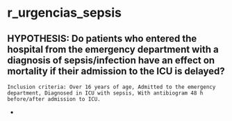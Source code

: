 # r_urgencias_sepsis

HYPOTHESIS: 
    Do patients who entered the hospital from the emergency department with a diagnosis of sepsis/infection have an effect on mortality if their admission to the ICU is delayed?
-
    Inclusion criteria: Over 16 years of age, Admitted to the emergency department, Diagnosed in ICU with sepsis, With antibiogram 48 h before/after admission to ICU.
-
